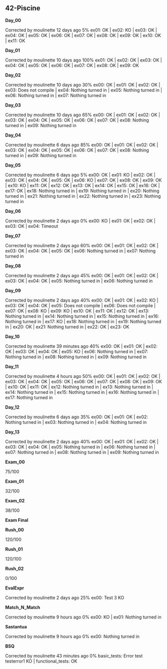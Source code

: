 ## 42-Piscine ##

**Day_00**

Corrected by moulinette 12 days ago 5% 
ex01: OK | ex02: KO | ex03: OK | ex04: OK | ex05: OK | ex06: OK | ex07: OK | ex08: OK | ex09: OK | ex10: OK | ex11: OK

**Day_01**

Corrected by moulinette 10 days ago 100% 
ex01: OK | ex02: OK | ex03: OK | ex04: OK | ex05: OK | ex06: OK | ex07: OK | ex08: OK | ex09: OK

**Day_02**

Corrected by moulinette 10 days ago 30% 
ex00: OK | ex01: OK | ex02: OK | ex03: Does not compile | ex04: Nothing turned in | ex05: Nothing turned in | ex06: Nothing turned in | ex07: Nothing turned in

**Day_03**

Corrected by moulinette 10 days ago 65% 
ex00: OK | ex01: OK | ex02: OK | ex03: OK | ex04: OK | ex05: OK | ex06: OK | ex07: OK | ex08: Nothing turned in | ex09: Nothing turned in

**Day_04**

Corrected by moulinette 6 days ago 85% 
ex00: OK | ex01: OK | ex02: OK | ex03: OK | ex04: OK | ex05: OK | ex06: OK | ex07: OK | ex08: Nothing turned in | ex09: Nothing turned in

**Day_05**

Corrected by moulinette 6 days ago 5% 
ex00: OK | ex01: KO | ex02: OK | ex03: OK | ex04: OK | ex05: OK | ex06: KO | ex07: OK | ex08: OK | ex09: OK | ex10: KO | ex11: OK | ex12: OK | ex13: OK | ex14: OK | ex15: OK | ex16: OK | ex17: OK | ex18: Nothing turned in | ex19: Nothing turned in | ex20: Nothing turned in | ex21: Nothing turned in | ex22: Nothing turned in | ex23: Nothing turned in

**Day_06**

Corrected by moulinette 2 days ago 0% 
ex00: KO | ex01: OK | ex02: OK | ex03: OK | ex04: Timeout

**Day_07**

Corrected by moulinette 2 days ago 60% 
ex00: OK | ex01: OK | ex02: OK | ex03: OK | ex04: OK | ex05: OK | ex06: Nothing turned in | ex07: Nothing turned in

**Day_08**

Corrected by moulinette 2 days ago 45% 
ex00: OK | ex01: OK | ex02: OK | ex03: OK | ex04: OK | ex05: Nothing turned in | ex06: Nothing turned in

**Day_09**

Corrected by moulinette 2 days ago 40% 
ex00: OK | ex01: OK | ex02: KO | ex03: OK | ex04: OK | ex05: Does not compile | ex06: Does not compile | ex07: OK | ex08: KO | ex09: KO | ex10: OK | ex11: OK | ex12: OK | ex13: Nothing turned in | ex14: Nothing turned in | ex15: Nothing turned in | ex16: Nothing turned in | ex17: KO | ex18: Nothing turned in | ex19: Nothing turned in | ex20: OK | ex21: Nothing turned in | ex22: OK | ex23: OK

**Day_10**

Corrected by moulinette 39 minutes ago 40% 
ex00: OK | ex01: OK | ex02: OK | ex03: OK | ex04: OK | ex05: KO | ex06: Nothing turned in | ex07: Nothing turned in | ex08: Nothing turned in | ex09: Nothing turned in

**Day_11**

Corrected by moulinette 4 hours ago 50% 
ex00: OK | ex01: OK | ex02: OK | ex03: OK | ex04: OK | ex05: OK | ex06: OK | ex07: OK | ex08: OK | ex09: OK | ex10: OK | ex11: OK | ex12: Nothing turned in | ex13: Nothing turned in | ex14: Nothing turned in | ex15: Nothing turned in | ex16: Nothing turned in | ex17: Nothing turned in

**Day_12**

Corrected by moulinette 6 days ago 35% 
ex00: OK | ex01: OK | ex02: Nothing turned in | ex03: Nothing turned in | ex04: Nothing turned in

**Day_13**

Corrected by moulinette 2 days ago 40% 
ex00: OK | ex01: OK | ex02: OK | ex03: OK | ex04: OK | ex05: Nothing turned in | ex06: Nothing turned in | ex07: Nothing turned in | ex08: Nothing turned in | ex09: Nothing turned in

**Exam_00**

75/100

**Exam_01**

32/100

**Exam_02**

38/100

**Exam Final**



**Rush_00**

120/100

**Rush_01**

120/100

**Rush_02**

0/100

**EvalExpr**

Corrected by moulinette 2 days ago 25% 
ex00: Test 3 KO

**Match_N_Match**

Corrected by moulinette 9 hours ago 0% 
ex00: KO | ex01: Nothing turned in

**Sastantua**

Corrected by moulinette 9 hours ago 0% 
ex00: Nothing turned in

**BSQ**

Corrected by moulinette 43 minutes ago 0% 
basic_tests: Error test testerror1 KO | functional_tests: OK
